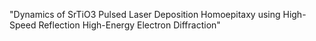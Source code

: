 "Dynamics of SrTiO3 Pulsed Laser Deposition Homoepitaxy using High-Speed Reflection High-Energy Electron Diffraction"
